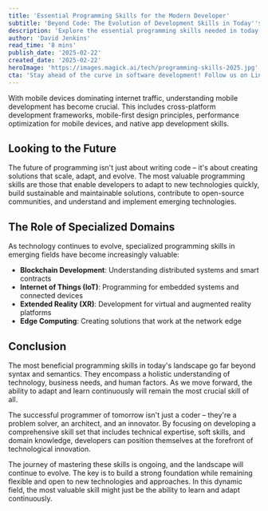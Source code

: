 ```yaml
---
title: 'Essential Programming Skills for the Modern Developer'
subtitle: 'Beyond Code: The Evolution of Development Skills in Today''s Tech Landscape'
description: 'Explore the essential programming skills needed in today''s tech landscape, from mobile development to specialized domains like blockchain and IoT. Learn why adaptability and continuous learning are crucial for modern developers.'
author: 'David Jenkins'
read_time: '8 mins'
publish_date: '2025-02-22'
created_date: '2025-02-22'
heroImage: 'https://images.magick.ai/tech/programming-skills-2025.jpg'
cta: 'Stay ahead of the curve in software development! Follow us on LinkedIn for daily insights on emerging technologies and essential programming skills.'
---
```


With mobile devices dominating internet traffic, understanding mobile development has become crucial. This includes cross-platform development frameworks, mobile-first design principles, performance optimization for mobile devices, and native app development skills.

## Looking to the Future

The future of programming isn't just about writing code – it's about creating solutions that scale, adapt, and evolve. The most valuable programming skills are those that enable developers to adapt to new technologies quickly, build sustainable and maintainable solutions, contribute to open-source communities, and understand and implement emerging technologies.

## The Role of Specialized Domains

As technology continues to evolve, specialized programming skills in emerging fields have become increasingly valuable:

- **Blockchain Development**: Understanding distributed systems and smart contracts
- **Internet of Things (IoT)**: Programming for embedded systems and connected devices
- **Extended Reality (XR)**: Development for virtual and augmented reality platforms
- **Edge Computing**: Creating solutions that work at the network edge

## Conclusion

The most beneficial programming skills in today's landscape go far beyond syntax and semantics. They encompass a holistic understanding of technology, business needs, and human factors. As we move forward, the ability to adapt and learn continuously will remain the most crucial skill of all.

The successful programmer of tomorrow isn't just a coder – they're a problem solver, an architect, and an innovator. By focusing on developing a comprehensive skill set that includes technical expertise, soft skills, and domain knowledge, developers can position themselves at the forefront of technological innovation.

The journey of mastering these skills is ongoing, and the landscape will continue to evolve. The key is to build a strong foundation while remaining flexible and open to new technologies and approaches. In this dynamic field, the most valuable skill might just be the ability to learn and adapt continuously.